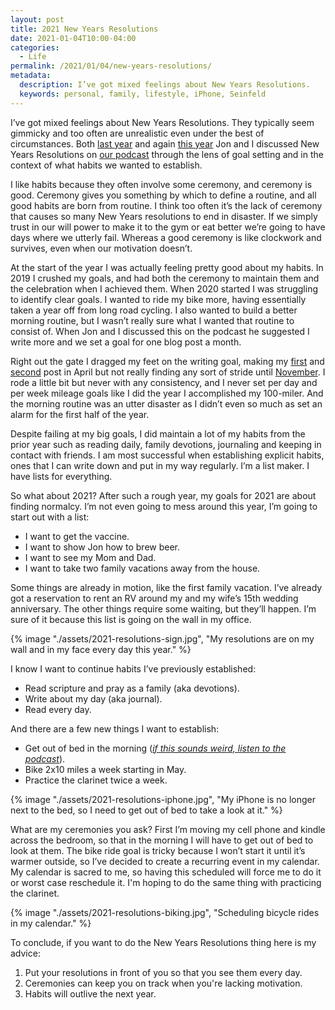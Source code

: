 ```yaml
---
layout: post
title: 2021 New Years Resolutions
date: 2021-01-04T10:00-04:00
categories:
  - Life
permalink: /2021/01/04/new-years-resolutions/
metadata:
  description: I’ve got mixed feelings about New Years Resolutions.
  keywords: personal, family, lifestyle, iPhone, Seinfeld
---
```


I’ve got mixed feelings about New Years Resolutions. They typically seem gimmicky and too often are unrealistic even under the best of circumstances. Both [last year](https://twistoflemonpod.com/goals-for-2020/) and again [this year](https://twistoflemonpod.com/headed-into-a-new-year/) Jon and I discussed New Years Resolutions on [our podcast](https://twistoflemonpod.com/) through the lens of goal setting and in the context of what habits we wanted to establish.

<!-- excerpt -->

I like habits because they often involve some ceremony, and ceremony is good. Ceremony gives you something by which to define a routine, and all good habits are born from routine. I think too often it’s the lack of ceremony that causes so many New Years resolutions to end in disaster. If we simply trust in our will power to make it to the gym or eat better we’re going to have days where we utterly fail. Whereas a good ceremony is like clockwork and survives, even when our motivation doesn’t.

At the start of the year I was actually feeling pretty good about my habits. In 2019 I crushed my goals, and had both the ceremony to maintain them and the celebration when I achieved them. When 2020 started I was struggling to identify clear goals. I wanted to ride my bike more, having essentially taken a year off from long road cycling. I also wanted to build a better morning routine, but I wasn’t really sure what I wanted that routine to consist of. When Jon and I discussed this on the podcast he suggested I write more and we set a goal for one blog post a month.

Right out the gate I dragged my feet on the writing goal, making my [first](https://stanlemon.com/2020/04/19/what-the-last-episode-of-seinfeld-and-the-flu-have-in-common/) and [second](https://stanlemon.com/2020/04/19/pizza-night-at-the-lemons/) post in April but not really finding any sort of stride until [November](https://stanlemon.com/2020/11/15/iphone-12-pro/). I rode a little bit but never with any consistency, and I never set per day and per week mileage goals like I did the year I accomplished my 100-miler. And the morning routine was an utter disaster as I didn’t even so much as set an alarm for the first half of the year.

Despite failing at my big goals, I did maintain a lot of my habits from the prior year such as reading daily, family devotions, journaling and keeping in contact with friends. I am most successful when establishing explicit habits, ones that I can write down and put in my way regularly. I’m a list maker. I have lists for everything.

So what about 2021? After such a rough year, my goals for 2021 are about finding normalcy. I’m not even going to mess around this year, I’m going to start out with a list:

* I want to get the vaccine.
* I want to show Jon how to brew beer.
* I want to see my Mom and Dad.
* I want to take two family vacations away from the house.

Some things are already in motion, like the first family vacation. I’ve already got a reservation to rent an RV around my and my wife’s 15th wedding anniversary. The other things require some waiting, but they’ll happen. I’m sure of it because this list is going on the wall in my office.

{% image "./assets/2021-resolutions-sign.jpg", "My resolutions are on my wall and in my face every day this year." %}

I know I want to continue habits I’ve previously established:

* Read scripture and pray as a family (aka devotions).
* Write about my day (aka journal).
* Read every day.

And there are a few new things I want to establish:

* Get out of bed in the morning ([*if this sounds weird, listen to the podcast*](https://twistoflemonpod.com/headed-into-a-new-year/)).
* Bike 2x10 miles a week starting in May.
* Practice the clarinet twice a week.

{% image "./assets/2021-resolutions-iphone.jpg", "My iPhone is no longer next to the bed, so I need to get out of bed to take a look at it." %}

What are my ceremonies you ask? First I’m moving my cell phone and kindle across the bedroom, so that in the morning I will have to get out of bed to look at them. The bike ride goal is tricky because I won’t start it until it’s warmer outside, so I’ve decided to create a recurring event in my calendar. My calendar is sacred to me, so having this scheduled will force me to do it or worst case reschedule it. I'm hoping to do the same thing with practicing the clarinet.

{% image "./assets/2021-resolutions-biking.jpg", "Scheduling bicycle rides in my calendar." %}

To conclude, if you want to do the New Years Resolutions thing here is my advice:

1. Put your resolutions in front of you so that you see them every day.
2. Ceremonies can keep you on track when you're lacking motivation.
3. Habits will outlive the next year.
